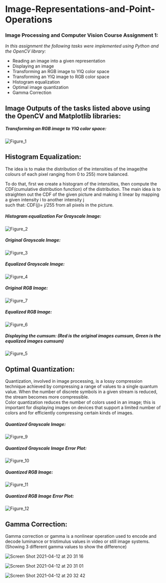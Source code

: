 # Image-Representations-and-Point-Operations  
  
  
### Image Processing and Computer Vision Course Assignment 1:


*In this assignment the following tasks were implemented using Python and the OpenCV library:*
- Reading an image into a given representation
- Displaying an image
- Transforming an RGB image to YIQ color space
- Transforming an YIQ image to RGB color space
- Histogram equalization
- Optimal image quantization
- Gamma Correction


## Image Outputs of the tasks listed above using the OpenCV and Matplotlib libraries:

##### Transforming an RGB image to YIQ color space:  
  
![Figure_1](https://user-images.githubusercontent.com/57404551/114478347-b2e4ad80-9c06-11eb-98a3-7c162e79de01.png)
  
  
## Histogram Equalization:  
The idea is to make the distribution of the intensities of the image(the colours of each pixel ranging from 0 to 255) more balanced.

To do that, first we create a histogram of the intensities, then compute the CDF(cumulative distribution function) of the distribution. 
The main idea is to straighten out the CDF of the given picture and making it linear by mapping a given intensity i to another intensity j  
such that: CDF(j)= j/255 from all pixels in the picture.  
  
  
##### Histogram equalization For Grayscale Image:
  
![Figure_2](https://user-images.githubusercontent.com/57404551/114478423-dd366b00-9c06-11eb-81ef-676292d952f5.png)

##### Original Grayscale Image:  
![Figure_3](https://user-images.githubusercontent.com/57404551/114478449-ecb5b400-9c06-11eb-8f18-72a1fb8f5588.png)

##### Equalized Grayscale Image:  
![Figure_4](https://user-images.githubusercontent.com/57404551/114478481-048d3800-9c07-11eb-8696-a322245a87a1.png)

##### Original RGB Image:  
![Figure_7](https://user-images.githubusercontent.com/57404551/114478513-140c8100-9c07-11eb-87d5-d1427639ba77.png)

##### Equalized RGB Image:  
![Figure_6](https://user-images.githubusercontent.com/57404551/114478532-1ec71600-9c07-11eb-9fef-0d2378d43d1a.png)

##### Displaying the cumsum: (Red is the original images cumsum, Green is the equalized images cumsum)  
![Figure_5](https://user-images.githubusercontent.com/57404551/114478616-52a23b80-9c07-11eb-8c41-8abc06bae0e6.png)  

## Optimal Quantization:  
Quantization, involved in image processing, is a lossy compression technique achieved by compressing a range of values to a single quantum value. When the number of discrete symbols in a given stream is reduced, the stream becomes more compressible.  
Color quantization reduces the number of colors used in an image; this is important for displaying images on devices that support a limited number of colors and for efficiently compressing certain kinds of images.  

##### Quantized Grayscale Image:  
![Figure_9](https://user-images.githubusercontent.com/57404551/114478864-e96ef800-9c07-11eb-9104-755ad33b5c73.png)

##### Quantized Grayscale Image Error Plot:  
![Figure_10](https://user-images.githubusercontent.com/57404551/114478951-1ae7c380-9c08-11eb-8769-a9548c689641.png)

##### Quantized RGB Image:  
![Figure_11](https://user-images.githubusercontent.com/57404551/114478989-2e932a00-9c08-11eb-9f20-ed99d89be10a.png)

##### Quantized RGB Image Error Plot:  
![Figure_12](https://user-images.githubusercontent.com/57404551/114479006-34890b00-9c08-11eb-8951-d0f11026bd94.png)


## Gamma Correction:  
Gamma correction or gamma is a nonlinear operation used to encode and decode luminance or tristimulus values in video or still image systems.  
(Showing 3 different gamma values to show the difference)  
  
    
![Screen Shot 2021-04-12 at 20 31 16](https://user-images.githubusercontent.com/57404551/114479277-e6283c00-9c08-11eb-985e-2828a5b20cad.png)  
  
    
    
![Screen Shot 2021-04-12 at 20 31 01](https://user-images.githubusercontent.com/57404551/114479288-f04a3a80-9c08-11eb-9c67-837d0c98b5ef.png)  
  
    
    
![Screen Shot 2021-04-12 at 20 32 42](https://user-images.githubusercontent.com/57404551/114479308-fa6c3900-9c08-11eb-9a9a-f38841f60dd9.png)






  




